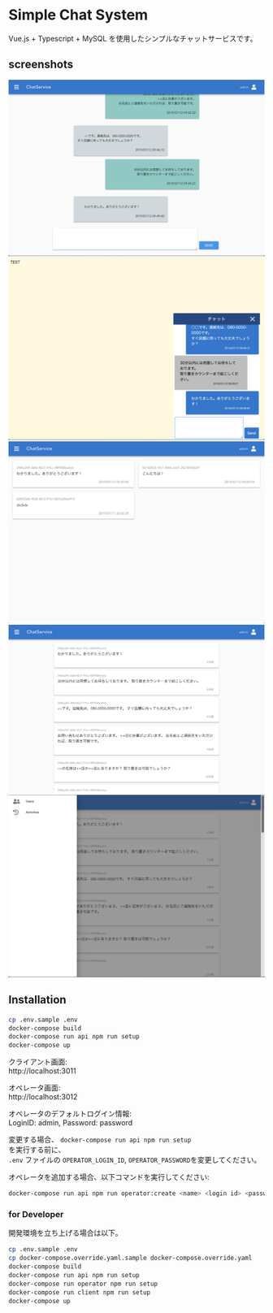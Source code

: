 # Simple Chat System

Vue.js + Typescript + MySQL を使用したシンプルなチャットサービスです。

## screenshots

![チャット](./screenshots/chat.png "チャット")
![クライアント](./screenshots/client.png "クライアント")
![ユーザ一覧](./screenshots/users.png "ユーザ一覧")
![アクティビティ](./screenshots/activities.png "アクティビティ")
![メニュー](./screenshots/sidemenu.png "メニュー")

## Installation

```bash
cp .env.sample .env
docker-compose build
docker-compose run api npm run setup
docker-compose up
```

クライアント画面:  
http://localhost:3011

オペレータ画面:  
http://localhost:3012

オペレータのデフォルトログイン情報:  
LoginID: admin, Password: password 

変更する場合、 `docker-compose run api npm run setup`  
を実行する前に、  
`.env` ファイルの `OPERATOR_LOGIN_ID`, `OPERATOR_PASSWORD`を変更してください。

オペレータを追加する場合、以下コマンドを実行してください:

```bash
docker-compose run api npm run operator:create <name> <login id> <password>
```

### for Developer
開発環境を立ち上げる場合は以下。

```bash
cp .env.sample .env
cp docker-compose.override.yaml.sample docker-compose.override.yaml
docker-compose build
docker-compose run api npm run setup
docker-compose run operator npm run setup
docker-compose run client npm run setup
docker-compose up
```
